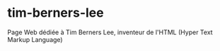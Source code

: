 # tim-berners-lee
Page Web dédiée à Tim Berners Lee, inventeur de l'HTML (Hyper Text Markup Language)
